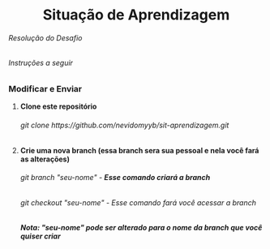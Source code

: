 <h1 align="center">Situação de Aprendizagem</h1>
<h6>Resolução do Desafio</h6>
<h6>Instruções a seguir</h6>
<h3 algin="center">Modificar e Enviar</h3>
<ol>
    <li><b>Clone este repositório</b></li>
    <h6>git clone https://github.com/nevidomyyb/sit-aprendizagem.git</h6>
    <li><b>Crie uma nova branch (essa branch sera sua pessoal e nela você fará as alterações)</b></li>
    <h6>git branch "seu-nome" - <b>Esse comando criará a branch</b></h6>
    <h6>git checkout "seu-nome" - </b>Esse comando fará você acessar a branch</b></h6>
    <h6><b>Nota: "seu-nome" pode ser alterado para o nome da branch que você quiser criar</b></h6>
    
<ol>